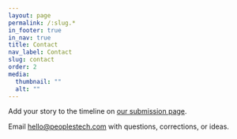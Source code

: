 ```yaml
---
layout: page
permalink: /:slug.*
in_footer: true
in_nav: true
title: Contact
nav_label: Contact
slug: contact
order: 2
media:
  thumbnail: ""
  alt: ""
---
```

Add your story to the timeline on [our submission page](/participate).

Email [hello@peoplestech.com](mailto:hello@peoplestech.com) with questions, corrections, or ideas.